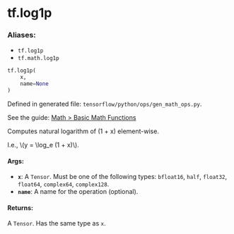 <div itemscope itemtype="http://developers.google.com/ReferenceObject">
<meta itemprop="name" content="tf.log1p" />
</div>

# tf.log1p

### Aliases:

* `tf.log1p`
* `tf.math.log1p`

``` python
tf.log1p(
    x,
    name=None
)
```



Defined in generated file: `tensorflow/python/ops/gen_math_ops.py`.

See the guide: [Math > Basic Math Functions](../../../api_guides/python/math_ops.md#Basic_Math_Functions)

Computes natural logarithm of (1 + x) element-wise.

I.e., \\(y = \log_e (1 + x)\\).

#### Args:

* <b>`x`</b>: A `Tensor`. Must be one of the following types: `bfloat16`, `half`, `float32`, `float64`, `complex64`, `complex128`.
* <b>`name`</b>: A name for the operation (optional).


#### Returns:

A `Tensor`. Has the same type as `x`.